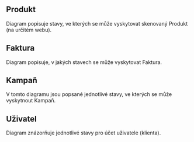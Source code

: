 ## Produkt
Diagram popisuje stavy, ve kterých se může vyskytovat skenovaný Produkt (na určitém webu).

## Faktura
Diagram popisuje, v jakých stavech se může vyskytovat Faktura.

## Kampaň
V tomto diagramu jsou popsané jednotlivé stavy, ve kterých se může vyskytnout Kampaň.

## Uživatel
Diagram znázorňuje jednotlivé stavy pro účet uživatele (klienta).
